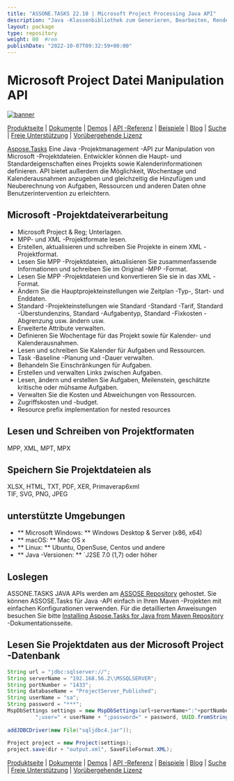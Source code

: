 ```yaml
---
title: "ASSONE.TASKS 22.10 | Microsoft Project Processing Java API" 
description: "Java -Klassenbibliothek zum Generieren, Bearbeiten, Rendern und Konvertieren der Projektdateien. Unterstützt Formeln, Kalender, Aufgaben, Ressourcen, Berichterstattung und Projektrisikoanalyse." 
layout: package
type: repository
weight: 00	#rem
publishDate: "2022-10-07T09:32:59+00:00"
---
```


# Microsoft Project Datei Manipulation API
[![banner](/res_repo/img/compress/aspose_tasks-for-java-banner.png)](./)

[Produktseite](https://products.aspose.com/tasks/java) | [Dokumente](https://docs.aspose.com/tasks/java/) | [Demos](https://products.aspose.app/tasks/family) | [API -Referenz](https://apireference.aspose.com/tasks/java) | [Beispiele](https://github.com/aspose-tasks/Aspose.Tasks-for-Java) | [Blog](https://blog.aspose.com/category/tasks/) | [Suche](https://search.aspose.com/) | [Freie Unterstützung](https://forum.aspose.com/c/tasks) | [Vorübergehende Lizenz](https://purchase.aspose.com/temporary-license)

[Aspose.Tasks](https://products.aspose.com/tasks/java) Eine Java -Projektmanagement -API zur Manipulation von Microsoft -Projektdateien. Entwickler können die Haupt- und Standardeigenschaften eines Projekts sowie Kalenderinformationen definieren. API bietet außerdem die Möglichkeit, Wochentage und Kalenderausnahmen anzugeben und gleichzeitig die Hinzufügen und Neuberechnung von Aufgaben, Ressourcen und anderen Daten ohne Benutzerintervention zu erleichtern.

## Microsoft -Projektdateiverarbeitung
- Microsoft Project & Reg; Unterlagen.
- MPP- und XML -Projektformate lesen.
- Erstellen, aktualisieren und schreiben Sie Projekte in einem XML -Projektformat.
- Lesen Sie MPP -Projektdateien, aktualisieren Sie zusammenfassende Informationen und schreiben Sie im Original -MPP -Format.
- Lesen Sie MPP -Projektdateien und konvertieren Sie sie in das XML -Format.
- Ändern Sie die Hauptprojekteinstellungen wie Zeitplan -Typ-, Start- und Enddaten.
- Standard -Projekteinstellungen wie Standard -Standard -Tarif, Standard -Überstundenzins, Standard -Aufgabentyp, Standard -Fixkosten -Abgrenzung usw. ändern usw.
- Erweiterte Attribute verwalten.
- Definieren Sie Wochentage für das Projekt sowie für Kalender- und Kalenderausnahmen.
- Lesen und schreiben Sie Kalender für Aufgaben und Ressourcen.
- Task -Baseline -Planung und -Dauer verwalten.
- Behandeln Sie Einschränkungen für Aufgaben.
- Erstellen und verwalten Links zwischen Aufgaben.
- Lesen, ändern und erstellen Sie Aufgaben, Meilenstein, geschätzte kritische oder mühsame Aufgaben.
- Verwalten Sie die Kosten und Abweichungen von Ressourcen.
- Zugriffskosten und -budget.
- Resource prefix implementation for nested resources

## Lesen und Schreiben von Projektformaten
MPP, XML, MPT, MPX

## Speichern Sie Projektdateien als
XLSX, HTML, TXT, PDF, XER, Primaverap6xml \
TIF, SVG, PNG, JPEG

## unterstützte Umgebungen
- ** Microsoft Windows: ** Windows Desktop & Server (x86, x64)
- ** macOS: ** Mac OS x
- ** Linux: ** Ubuntu, OpenSuse, Centos und andere
- ** Java -Versionen: ** `J2SE 7.0 (1,7) oder höher

## Loslegen

ASSONE.TASKS JAVA APIs werden am [ASSOSE Repository](https://releases.aspose.com/tasks/java/) gehostet. Sie können ASSOSE.Tasks für Java -API einfach in Ihren Maven -Projekten mit einfachen Konfigurationen verwenden. Für die detaillierten Anweisungen besuchen Sie bitte [Installing Aspose.Tasks for Java from Maven Repository](https://docs.aspose.com/tasks/java/installation/) -Dokumentationsseite.

## Lesen Sie Projektdaten aus der Microsoft Project -Datenbank

```java
String url = "jdbc:sqlserver://";
String serverName = "192.168.56.2\\MSSQLSERVER";
String portNumber = "1433";
String databaseName = "ProjectServer_Published";
String userName = "sa";
String password = "***";
MspDbSettings settings = new MspDbSettings(url+serverName+":"+portNumber+";databaseName="+databaseName+
         ";user=" + userName + ";password=" + password, UUID.fromString("E6426C44-D6CB-4B9C-AF16-48910ACE0F54"));
 
addJDBCDriver(new File("sqljdbc4.jar"));
 
Project project = new Project(settings);
project.save(dir + "output.xml", SaveFileFormat.XML);
```

[Produktseite](https://products.aspose.com/tasks/java) | [Dokumente](https://docs.aspose.com/tasks/java/) | [Demos](https://products.aspose.app/tasks/family) | [API -Referenz](https://apireference.aspose.com/tasks/java) | [Beispiele](https://github.com/aspose-tasks/Aspose.Tasks-for-Java) | [Blog](https://blog.aspose.com/category/tasks/) | [Suche](https://search.aspose.com/) | [Freie Unterstützung](https://forum.aspose.com/c/tasks) | [Vorübergehende Lizenz](https://purchase.aspose.com/temporary-license)
